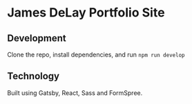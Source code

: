 # James DeLay Portfolio Site

## Development

Clone the repo, install dependencies, and run `npm run develop`

## Technology

Built using Gatsby, React, Sass and FormSpree.
